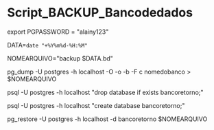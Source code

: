 # Script_BACKUP_Bancodedados
export PGPASSWORD = "alainy123"

DATA=`date "+%Y%m%d-%H:%M"`

NOMEARQUIVO="backup $DATA.bd"

pg_dump -U postgres -h localhost -O -o  -b -F c nomedobanco > $NOMEARQUIVO

psql -U postgres -h localhost "drop database if exists bancoretorno;"

psql -U postgres -h localhost "create database bancoretorno;"

pg_restore -U postgres -h localhost -d bancoretorno $NOMEARQUIVO
